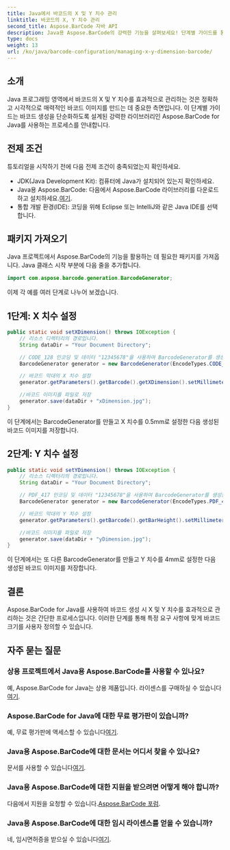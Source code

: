 ```yaml
---
title: Java에서 바코드의 X 및 Y 치수 관리
linktitle: 바코드의 X, Y 치수 관리
second_title: Aspose.BarCode 자바 API
description: Java용 Aspose.BarCode의 강력한 기능을 살펴보세요! 단계별 가이드를 통해 X 및 Y 치수를 손쉽게 관리하는 방법을 알아보세요. 정확성과 시각적 매력을 향상시킵니다.
type: docs
weight: 13
url: /ko/java/barcode-configuration/managing-x-y-dimension-barcode/
---
```


## 소개

Java 프로그래밍 영역에서 바코드의 X 및 Y 치수를 효과적으로 관리하는 것은 정확하고 시각적으로 매력적인 바코드 이미지를 만드는 데 중요한 측면입니다. 이 단계별 가이드는 바코드 생성을 단순화하도록 설계된 강력한 라이브러리인 Aspose.BarCode for Java를 사용하는 프로세스를 안내합니다.

## 전제 조건

튜토리얼을 시작하기 전에 다음 전제 조건이 충족되었는지 확인하세요.

- JDK(Java Development Kit): 컴퓨터에 Java가 설치되어 있는지 확인하세요.
-  Java용 Aspose.BarCode: 다음에서 Aspose.BarCode 라이브러리를 다운로드하고 설치하세요.[여기](https://releases.aspose.com/barcode/java/).
- 통합 개발 환경(IDE): 코딩을 위해 Eclipse 또는 IntelliJ와 같은 Java IDE를 선택합니다.

## 패키지 가져오기

Java 프로젝트에서 Aspose.BarCode의 기능을 활용하는 데 필요한 패키지를 가져옵니다. Java 클래스 시작 부분에 다음 줄을 추가합니다.

```java
import com.aspose.barcode.generation.BarcodeGenerator;
```

이제 각 예를 여러 단계로 나누어 보겠습니다.

## 1단계: X 치수 설정

```java
public static void setXDimension() throws IOException {
    // 리소스 디렉터리의 경로입니다.
    String dataDir = "Your Document Directory";

    // CODE_128 인코딩 및 데이터 "12345678"을 사용하여 BarcodeGenerator를 생성합니다.
    BarcodeGenerator generator = new BarcodeGenerator(EncodeTypes.CODE_128, "12345678");

    // 바코드 막대의 X 치수 설정
    generator.getParameters().getBarcode().getXDimension().setMillimeters(0.5f);

    //바코드 이미지를 파일로 저장
    generator.save(dataDir + "xDimension.jpg");
}
```

이 단계에서는 BarcodeGenerator를 만들고 X 치수를 0.5mm로 설정한 다음 생성된 바코드 이미지를 저장합니다.

## 2단계: Y 치수 설정

```java
public static void setYDimension() throws IOException {
    // 리소스 디렉터리의 경로입니다.
    String dataDir = "Your Document Directory";

    // PDF_417 인코딩 및 데이터 "12345678"을 사용하여 BarcodeGenerator를 생성합니다.
    BarcodeGenerator generator = new BarcodeGenerator(EncodeTypes.PDF_417, "12345678");

    // 바코드 막대의 Y 치수 설정
    generator.getParameters().getBarcode().getBarHeight().setMillimeters(4);

    //바코드 이미지를 파일로 저장
    generator.save(dataDir + "yDimension.jpg");
}
```

이 단계에서는 또 다른 BarcodeGenerator를 만들고 Y 치수를 4mm로 설정한 다음 생성된 바코드 이미지를 저장합니다.

## 결론

Aspose.BarCode for Java를 사용하여 바코드 생성 시 X 및 Y 치수를 효과적으로 관리하는 것은 간단한 프로세스입니다. 이러한 단계를 통해 특정 요구 사항에 맞게 바코드 크기를 사용자 정의할 수 있습니다.

## 자주 묻는 질문

### 상용 프로젝트에서 Java용 Aspose.BarCode를 사용할 수 있나요?
 예, Aspose.BarCode for Java는 상용 제품입니다. 라이센스를 구매하실 수 있습니다[여기](https://purchase.aspose.com/buy).

### Aspose.BarCode for Java에 대한 무료 평가판이 있습니까?
 예, 무료 평가판에 액세스할 수 있습니다[여기](https://releases.aspose.com/).

### Java용 Aspose.BarCode에 대한 문서는 어디서 찾을 수 있나요?
 문서를 사용할 수 있습니다[여기](https://reference.aspose.com/barcode/java/).

### Java용 Aspose.BarCode에 대한 지원을 받으려면 어떻게 해야 합니까?
 다음에서 지원을 요청할 수 있습니다.[Aspose.BarCode 포럼](https://forum.aspose.com/c/barcode/13).

### Java용 Aspose.BarCode에 대한 임시 라이센스를 얻을 수 있습니까?
네, 임시면허증을 받으실 수 있습니다[여기](https://purchase.aspose.com/temporary-license/).
